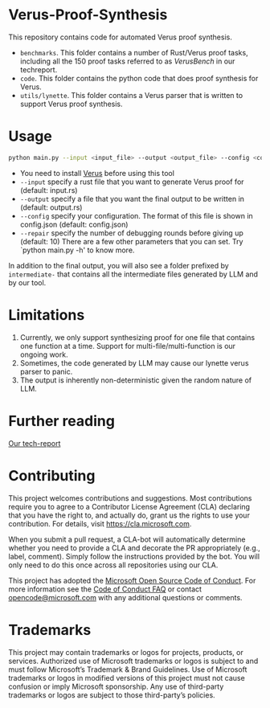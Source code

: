 # Verus-Proof-Synthesis

This repository contains code for automated Verus proof synthesis.

* `benchmarks`. This folder contains a number of Rust/Verus proof tasks, including all the 150 proof tasks referred to as <i>VerusBench</i> in our techreport.
* `code`. This folder contains the python code that does proof synthesis for Verus.
* `utils/lynette`. This folder contains a Verus parser that is written to support Verus proof synthesis.

# Usage

```bash
python main.py --input <input_file> --output <output_file> --config <config_file> 
```
* You need to install [Verus](https://github.com/verus-lang/verus) before using this tool
* `--input` specify a rust file that you want to generate Verus proof for (default: input.rs)
* `--output` specify a file that you want the final output to be written in (default: output.rs)
* `--config` specify your configuration. The format of this file is shown in config.json (default: config.json)
* `--repair` specify the number of debugging rounds before giving up (default: 10) 
There are a few other parameters that you can set. Try `python main.py -h' to know more.

In addition to the final output, you will also see a folder prefixed by `intermediate-` that contains all the intermediate files generated by LLM and by our tool.

# Limitations
1. Currently, we only support synthesizing proof for one file that contains one function at a time. Support for multi-file/multi-function is our ongoing work.
2. Sometimes, the code generated by LLM may cause our lynette verus parser to panic.
3. The output is inherently non-deterministic given the random nature of LLM.

# Further reading

[Our tech-report](https://arxiv.org/abs/2409.13082)

# Contributing

This project welcomes contributions and suggestions. Most contributions require you to agree to a Contributor License Agreement (CLA) declaring that you have the right to, and actually do, grant us the rights to use your contribution. For details, visit https://cla.microsoft.com.

When you submit a pull request, a CLA-bot will automatically determine whether you need to provide a CLA and decorate the PR appropriately (e.g., label, comment). Simply follow the instructions provided by the bot. You will only need to do this once across all repositories using our CLA.

This project has adopted the [Microsoft Open Source Code of Conduct](https://opensource.microsoft.com/codeofconduct/). For more information see the [Code of Conduct FAQ](https://opensource.microsoft.com/codeofconduct/faq/) or contact [opencode@microsoft.com](mailto:opencode@microsoft.com) with any additional questions or comments.

# Trademarks 

This project may contain trademarks or logos for projects, products, or services. Authorized use of Microsoft trademarks or logos is subject to and must follow Microsoft’s Trademark & Brand Guidelines. Use of Microsoft trademarks or logos in modified versions of this project must not cause confusion or imply Microsoft sponsorship. Any use of third-party trademarks or logos are subject to those third-party’s policies.
